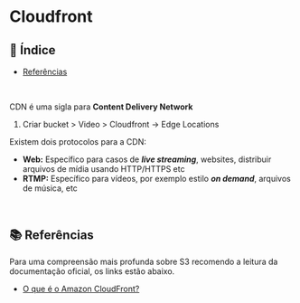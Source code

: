 # Cloudfront

## :pushpin: Índice

- [Referências](#book-referências)

<br />

CDN é uma sigla para **Content Delivery Network**

1. Criar bucket > Video > Cloudfront -> Edge Locations

Existem dois protocolos para a CDN:

- **Web:** Específico para casos de ***live streaming***, websites, distribuir arquivos de mídia usando HTTP/HTTPS etc
- **RTMP:** Específico para vídeos, por exemplo estilo ***on demand***, arquivos de música, etc

<br />

## :books: Referências

Para uma compreensão mais profunda sobre S3 recomendo a leitura da documentação oficial, os links estão abaixo.

- [O que é o Amazon CloudFront?](https://docs.aws.amazon.com/pt_br/AmazonCloudFront/latest/DeveloperGuide/Introduction.html)